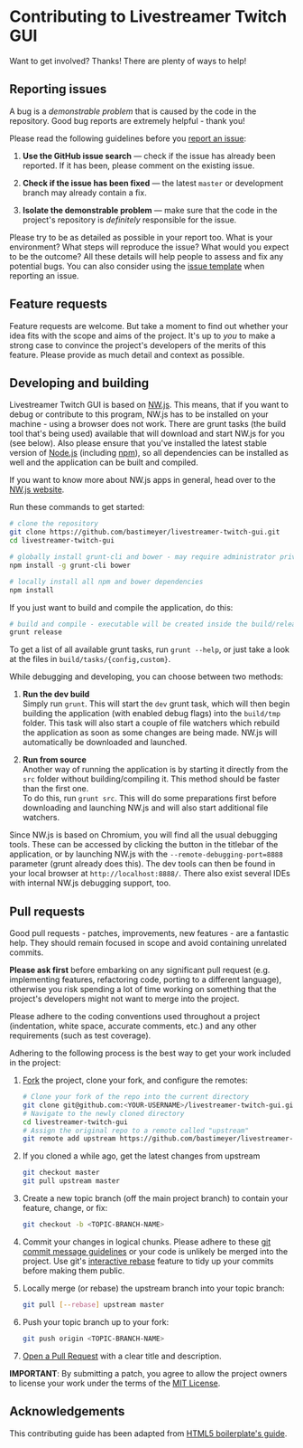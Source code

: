 # Contributing to Livestreamer Twitch GUI

Want to get involved? Thanks! There are plenty of ways to help!


## Reporting issues

A bug is a *demonstrable problem* that is caused by the code in the repository. Good bug reports are extremely helpful - thank you!

Please read the following guidelines before you [report an issue][issues]:

1. **Use the GitHub issue search** — check if the issue has already been reported. If it has been, please comment on the existing issue.

2. **Check if the issue has been fixed** — the latest `master` or development branch may already contain a fix.

3. **Isolate the demonstrable problem** — make sure that the code in the project's repository is *definitely* responsible for the issue.

Please try to be as detailed as possible in your report too. What is your environment? What steps will reproduce the issue? What would you expect to be the outcome? All these details will help people to assess and fix any potential bugs. You can also consider using the [issue template][issue-template] when reporting an issue.


## Feature requests

Feature requests are welcome. But take a moment to find out whether your idea fits with the scope and aims of the project. It's up to *you* to make a strong case to convince the project's developers of the merits of this feature. Please provide as much detail and context as possible.


## Developing and building
Livestreamer Twitch GUI is based on [NW.js][NW.js]. This means, that if you want to debug or contribute to this program, NW.js has to be installed on your machine - using a browser does not work. There are grunt tasks (the build tool that's being used) available that will download and start NW.js for you (see below). Also please ensure that you've installed the latest stable version of [Node.js][Node.js] (including [npm][npm]), so all dependencies can be installed as well and the application can be built and compiled.

If you want to know more about NW.js apps in general, head over to the [NW.js website][NW.js-website].

Run these commands to get started:

```bash
# clone the repository
git clone https://github.com/bastimeyer/livestreamer-twitch-gui.git
cd livestreamer-twitch-gui

# globally install grunt-cli and bower - may require administrator privileges
npm install -g grunt-cli bower

# locally install all npm and bower dependencies
npm install
```

If you just want to build and compile the application, do this:

```bash
# build and compile - executable will be created inside the build/releases folder
grunt release
```

To get a list of all available grunt tasks, run `grunt --help`, or just take a look at the files in `build/tasks/{config,custom}`. 

While debugging and developing, you can choose between two methods:

1. **Run the dev build**  
   Simply run `grunt`. This will start the `dev` grunt task, which will then begin building the application (with enabled debug flags) into the `build/tmp` folder. This task will also start a couple of file watchers which rebuild the application as soon as some changes are being made. NW.js will automatically be downloaded and launched.

2. **Run from source**  
   Another way of running the application is by starting it directly from the `src` folder without building/compiling it. This method should be faster than the first one.  
   To do this, run `grunt src`. This will do some preparations first before downloading and launching NW.js and will also start additional file watchers.

Since NW.js is based on Chromium, you will find all the usual debugging tools. These can be accessed by clicking the button in the titlebar of the application, or by launching NW.js with the `--remote-debugging-port=8888` parameter (grunt already does this). The dev tools can then be found in your local browser at `http://localhost:8888/`. There also exist several IDEs with internal NW.js debugging support, too.


## Pull requests

Good pull requests - patches, improvements, new features - are a fantastic help. They should remain focused in scope and avoid containing unrelated commits.

**Please ask first** before embarking on any significant pull request (e.g. implementing features, refactoring code, porting to a different language), otherwise you risk spending a lot of time working on something that the project's developers might not want to merge into the project.

Please adhere to the coding conventions used throughout a project (indentation, white space, accurate comments, etc.) and any other requirements (such as test coverage).

Adhering to the following process is the best way to get your work included in the project:

1. [Fork][howto-fork] the project, clone your fork, and configure the remotes:
   ```bash
   # Clone your fork of the repo into the current directory
   git clone git@github.com:<YOUR-USERNAME>/livestreamer-twitch-gui.git
   # Navigate to the newly cloned directory
   cd livestreamer-twitch-gui
   # Assign the original repo to a remote called "upstream"
   git remote add upstream https://github.com/bastimeyer/livestreamer-twitch-gui.git
   ```

2. If you cloned a while ago, get the latest changes from upstream
   ```bash
   git checkout master
   git pull upstream master
   ```

3. Create a new topic branch (off the main project branch) to contain your feature, change, or fix:
   ```bash
   git checkout -b <TOPIC-BRANCH-NAME>
   ```

4. Commit your changes in logical chunks. Please adhere to these [git commit message guidelines][howto-format-commits] or your code is unlikely be merged into the project. Use git's [interactive rebase][howto-rebase] feature to tidy up your commits before making them public.

5. Locally merge (or rebase) the upstream branch into your topic branch:
   ```bash
   git pull [--rebase] upstream master
   ```

6. Push your topic branch up to your fork:
   ```bash
   git push origin <TOPIC-BRANCH-NAME>
   ```

7. [Open a Pull Request][howto-open-pull-requests] with a clear title and description.

**IMPORTANT**: By submitting a patch, you agree to allow the project owners to license your work 
under the terms of the [MIT License][license].


## Acknowledgements

This contributing guide has been adapted from [HTML5 boilerplate's guide][ref-h5bp].


  [license]: https://github.com/bastimeyer/livestreamer-twitch-gui/blob/master/LICENSE
  [issues]: https://github.com/bastimeyer/livestreamer-twitch-gui/issues
  [issue-template]: https://github.com/bastimeyer/livestreamer-twitch-gui/blob/master/ISSUE_TEMPLATE.md
  [howto-fork]: https://help.github.com/articles/fork-a-repo
  [howto-rebase]: https://help.github.com/articles/interactive-rebase
  [howto-format-commits]: http://tbaggery.com/2008/04/19/a-note-about-git-commit-messages.html
  [howto-open-pull-requests]: https://help.github.com/articles/using-pull-requests
  [NW.js]: https://github.com/nwjs/nw.js
  [NW.js-website]: http://nwjs.io
  [Node.js]: https://nodejs.org
  [npm]: https://npmjs.org
  [ref-h5bp]: https://github.com/h5bp/html5-boilerplate/blob/master/CONTRIBUTING.md
